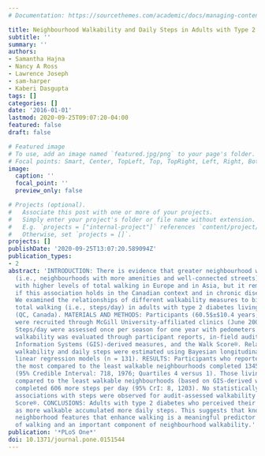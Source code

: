 ```yaml
---
# Documentation: https://sourcethemes.com/academic/docs/managing-content/

title: Neighbourhood Walkability and Daily Steps in Adults with Type 2 Diabetes
subtitle: ''
summary: ''
authors:
- Samantha Hajna
- Nancy A Ross
- Lawrence Joseph
- sam-harper
- Kaberi Dasgupta
tags: []
categories: []
date: '2016-01-01'
lastmod: 2020-09-25T09:07:20-04:00
featured: false
draft: false

# Featured image
# To use, add an image named `featured.jpg/png` to your page's folder.
# Focal points: Smart, Center, TopLeft, Top, TopRight, Left, Right, BottomLeft, Bottom, BottomRight.
image:
  caption: ''
  focal_point: ''
  preview_only: false

# Projects (optional).
#   Associate this post with one or more of your projects.
#   Simply enter your project's folder or file name without extension.
#   E.g. `projects = ["internal-project"]` references `content/project/deep-learning/index.md`.
#   Otherwise, set `projects = []`.
projects: []
publishDate: '2020-09-25T13:07:20.589094Z'
publication_types:
- 2
abstract: 'INTRODUCTION: There is evidence that greater neighbourhood walkability
  (i.e., neighbourhoods with more amenities and well-connected streets) is associated
  with higher levels of total walking in Europe and in Asia, but it remains unclear
  if this association holds in the Canadian context and in chronic disease populations.
  We examined the relationships of different walkability measures to biosensor-assessed
  total walking (i.e., steps/day) in adults with type 2 diabetes living in Montreal
  (QC, Canada). MATERIALS AND METHODS: Participants (60.5$±$10.4 years; 48.1% women)
  were recruited through McGill University-affiliated clinics (June 2006 to May 2008).
  Steps/day were assessed once per season for one year with pedometers. Neighbourhood
  walkability was evaluated through participant reports, in-field audits, Geographic
  Information Systems (GIS)-derived measures, and the Walk Score®. Relationships between
  walkability and daily steps were estimated using Bayesian longitudinal hierarchical
  linear regression models (n = 131). RESULTS: Participants who reported living in
  the most compared to the least walkable neighbourhoods completed 1345 more steps/day
  (95% Credible Interval: 718, 1976; Quartiles 4 versus 1). Those living in the most
  compared to the least walkable neighbourhoods (based on GIS-derived walkability)
  completed 606 more steps per day (95% CrI: 8, 1203). No statistically significant
  associations with steps were observed for audit-assessed walkability or the Walk
  Score®. CONCLUSIONS: Adults with type 2 diabetes who perceived their neighbourhoods
  as more walkable accumulated more daily steps. This suggests that knowledge of local
  neighborhood features that enhance walking is a meaningful predictor of higher levels
  of walking and an important component of neighbourhood walkability.'
publication: '*PLoS One*'
doi: 10.1371/journal.pone.0151544
---
```

